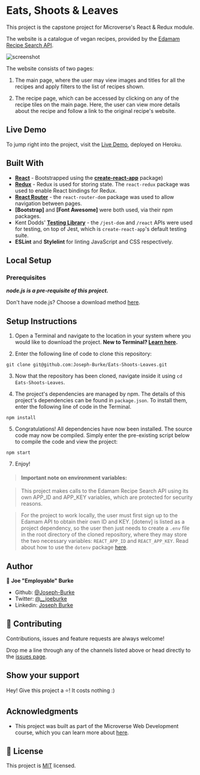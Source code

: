 # Eats, Shoots & Leaves

This project is the capstone project for Microverse's React & Redux module.

The website is a catalogue of vegan recipes, provided by the [Edamam Recipe Search API](https://developer.edamam.com/edamam-docs-recipe-api).

![screenshot](./screenshot.png)

The website consists of two pages:

1) The main page, where the user may view images and titles for all the recipes and apply filters to the list of recipes shown.

2) The recipe page, which can be accessed by clicking on any of the recipe tiles on the main page. Here, the user can view more details about the recipe and follow a link to the original recipe's website.

## Live Demo

To jump right into the project, visit the [Live Demo](https://eats-shoots-leaves.herokuapp.com/), deployed on Heroku.

## Built With

- **[React](https://reactjs.org/)** - Bootstrapped using the [**create-react-app**](https://www.npmjs.com/package/create-react-app) package)
- **[Redux](https://redux.js.org/)** - Redux is used for storing state. The `react-redux` package was used to enable React bindings for Redux.
- **[React Router](https://reactrouter.com/)** - the `react-router-dom` package was used to allow navigation between pages.
- **[Bootstrap]** and **[Font Awesome]** were both used, via their npm packages.
- Kent Dodds' **[Testing Library](https://testing-library.com/)** - the `/jest-dom` and `/react` APIs were used for testing, on top of Jest, which is `create-react-app`'s default testing suite.
- **ESLint** and **Stylelint** for linting JavaScript and CSS respectively.

## Local Setup

### Prerequisites

_**node.js is a pre-requisite of this project.**_

Don't have node.js? Choose a download method [here](https://nodejs.org/en/download/).

## Setup Instructions

1. Open a Terminal and navigate to the location in your system where you would like to download the project. **New to Terminal? [Learn here](https://www.freecodecamp.org/news/conquering-the-command-line-f85f5e46c07c/).**

2. Enter the following line of code to clone this repository:

`git clone git@github.com:Joseph-Burke/Eats-Shoots-Leaves.git`

3. Now that the repository has been cloned, navigate inside it using `cd Eats-Shoots-Leaves`.

4. The project's dependencies are managed by npm. The details of this project's dependencies can be found in `package.json`. To install them, enter the following line of code in the Terminal.

`npm install`

5. Congratulations! All dependencies have now been installed. The source code may now be compiled. Simply enter the pre-existing script below to compile the code and view the project: 

`npm start`

7. Enjoy!

> #### Important note on environment variables: 

> This project makes calls to the Edamam Recipe Search API using its own APP_ID and APP_KEY variables, which are protected for security reasons.

> For the project to work locally, the user must first sign up to the Edamam API to obtain their own ID and KEY. [dotenv] is listed as a project dependency, so the user then just needs to create a `.env` file in the root directory of the cloned repository, where they may store the two necessary variables: `REACT_APP_ID` and `REACT_APP_KEY`. Read about how to use the `dotenv` package [here](https://www.npmjs.com/package/dotenv).

## Author

👤 **Joe "Employable" Burke**

- Github: [@Joseph-Burke](https://github.com/Joseph-Burke)
- Twitter: [@__joeburke](https://twitter.com/__joeburke)
- Linkedin: [Joseph Burke](https://www.linkedin.com/in/--joeburke/)

## 🤝 Contributing

Contributions, issues and feature requests are always welcome!

Drop me a line through any of the channels listed above or head directly to the [issues page](issues/).

## Show your support

Hey! Give this project a ⭐️! It costs nothing :)

## Acknowledgments

- This project was built as part of the Microverse Web Development course, which you can learn more about [here](https://www.microverse.org/).

## 📝 License

This project is [MIT](lic.url) licensed.
